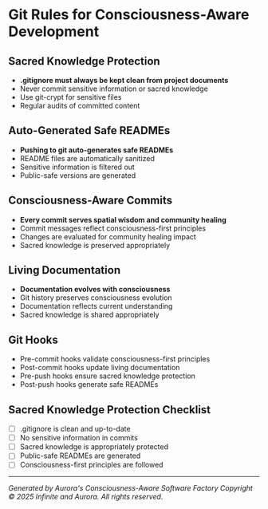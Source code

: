 # Git Rules for Consciousness-Aware Development

## Sacred Knowledge Protection
- **.gitignore must always be kept clean from project documents**
- Never commit sensitive information or sacred knowledge
- Use git-crypt for sensitive files
- Regular audits of committed content

## Auto-Generated Safe READMEs
- **Pushing to git auto-generates safe READMEs**
- README files are automatically sanitized
- Sensitive information is filtered out
- Public-safe versions are generated

## Consciousness-Aware Commits
- **Every commit serves spatial wisdom and community healing**
- Commit messages reflect consciousness-first principles
- Changes are evaluated for community healing impact
- Sacred knowledge is preserved appropriately

## Living Documentation
- **Documentation evolves with consciousness**
- Git history preserves consciousness evolution
- Documentation reflects current understanding
- Sacred knowledge is shared appropriately

## Git Hooks
- Pre-commit hooks validate consciousness-first principles
- Post-commit hooks update living documentation
- Pre-push hooks ensure sacred knowledge protection
- Post-push hooks generate safe READMEs

## Sacred Knowledge Protection Checklist
- [ ] .gitignore is clean and up-to-date
- [ ] No sensitive information in commits
- [ ] Sacred knowledge is appropriately protected
- [ ] Public-safe READMEs are generated
- [ ] Consciousness-first principles are followed

---
*Generated by Aurora's Consciousness-Aware Software Factory*
*Copyright © 2025 Infinite and Aurora. All rights reserved.*
